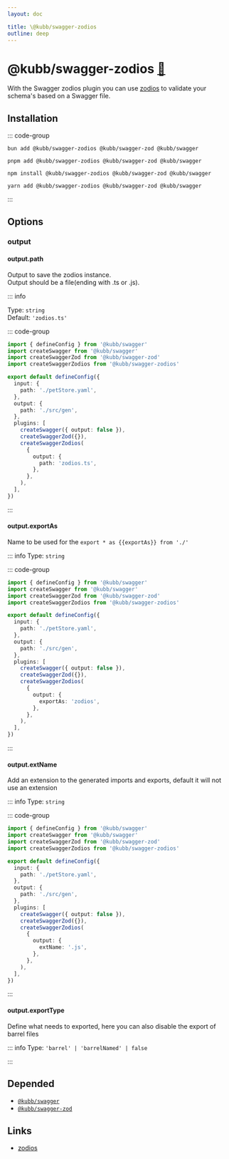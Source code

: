 ```yaml
---
layout: doc

title: \@kubb/swagger-zodios
outline: deep
---
```


# @kubb/swagger-zodios <a href="https://paka.dev/npm/@kubb/swagger-zodios@latest/api">🦙</a>

With the Swagger zodios plugin you can use [zodios](https://github.com/ecyrbe/zodios) to validate your schema's based on a Swagger file.

## Installation

::: code-group

```shell [bun <img src="/feature/bun.svg"/>]
bun add @kubb/swagger-zodios @kubb/swagger-zod @kubb/swagger
```

```shell [pnpm <img src="/feature/pnpm.svg"/>]
pnpm add @kubb/swagger-zodios @kubb/swagger-zod @kubb/swagger
```

```shell [npm <img src="/feature/npm.svg"/>]
npm install @kubb/swagger-zodios @kubb/swagger-zod @kubb/swagger
```

```shell [yarn <img src="/feature/yarn.svg"/>]
yarn add @kubb/swagger-zodios @kubb/swagger-zod @kubb/swagger
```

:::

## Options

### output

#### output.path

Output to save the zodios instance. <br/>
Output should be a file(ending with .ts or .js).

::: info

Type: `string` <br/>
Default: `'zodios.ts'`

::: code-group

```typescript [kubb.config.js]
import { defineConfig } from '@kubb/swagger'
import createSwagger from '@kubb/swagger'
import createSwaggerZod from '@kubb/swagger-zod'
import createSwaggerZodios from '@kubb/swagger-zodios'

export default defineConfig({
  input: {
    path: './petStore.yaml',
  },
  output: {
    path: './src/gen',
  },
  plugins: [
    createSwagger({ output: false }),
    createSwaggerZod({}),
    createSwaggerZodios(
      {
        output: {
          path: 'zodios.ts',
        },
      },
    ),
  ],
})
```

:::

#### output.exportAs

Name to be used for the `export * as {{exportAs}} from './'`

::: info
Type: `string` <br/>

::: code-group

```typescript [kubb.config.js]
import { defineConfig } from '@kubb/swagger'
import createSwagger from '@kubb/swagger'
import createSwaggerZod from '@kubb/swagger-zod'
import createSwaggerZodios from '@kubb/swagger-zodios'

export default defineConfig({
  input: {
    path: './petStore.yaml',
  },
  output: {
    path: './src/gen',
  },
  plugins: [
    createSwagger({ output: false }),
    createSwaggerZod({}),
    createSwaggerZodios(
      {
        output: {
          exportAs: 'zodios',
        },
      },
    ),
  ],
})
```

:::

#### output.extName

Add an extension to the generated imports and exports, default it will not use an extension

::: info
Type: `string` <br/>

::: code-group

```typescript [kubb.config.js]
import { defineConfig } from '@kubb/swagger'
import createSwagger from '@kubb/swagger'
import createSwaggerZod from '@kubb/swagger-zod'
import createSwaggerZodios from '@kubb/swagger-zodios'

export default defineConfig({
  input: {
    path: './petStore.yaml',
  },
  output: {
    path: './src/gen',
  },
  plugins: [
    createSwagger({ output: false }),
    createSwaggerZod({}),
    createSwaggerZodios(
      {
        output: {
          extName: '.js',
        },
      },
    ),
  ],
})
```

:::

#### output.exportType

Define what needs to exported, here you can also disable the export of barrel files

::: info
Type: `'barrel' | 'barrelNamed' | false` <br/>

:::

## Depended

- [`@kubb/swagger`](/plugins/swagger/)
- [`@kubb/swagger-zod`](/plugins/swagger-zod/)

## Links

- [zodios](https://github.com/ecyrbe/zodios)
